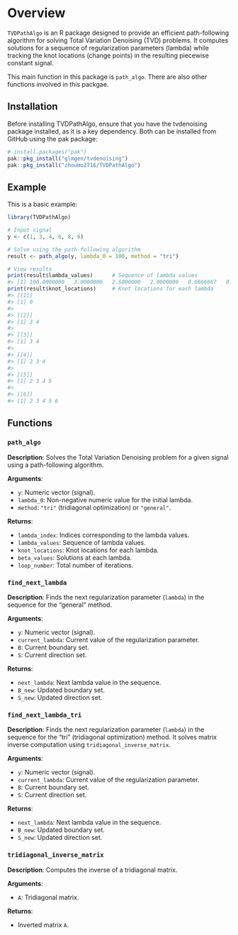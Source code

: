 
<!-- README.md is generated from README.Rmd. Please edit that file -->

# Overview

<!-- badges: start -->

<!-- badges: end -->

`TVDPathAlgo` is an R package designed to provide an efficient
path-following algorithm for solving Total Variation Denoising (TVD)
problems. It computes solutions for a sequence of regularization
parameters (lambda) while tracking the knot locations (change points) in
the resulting piecewise constant signal.

This main function in this package is `path_algo`. There are also other
functions involved in this packgae.

## Installation

Before installing TVDPathAlgo, ensure that you have the tvdenoising
package installed, as it is a key dependency. Both can be installed from
GitHub using the pak package:

``` r
# install.packages("pak")
pak::pkg_install("glmgen/tvdenoising")
pak::pkg_install("zhoumo2716/TVDPathAlgo")
```

## Example

This is a basic example:

``` r
library(TVDPathAlgo)

# Input signal
y <- c(1, 3, 4, 6, 8, 6)

# Solve using the path-following algorithm
result <- path_algo(y, lambda_0 = 100, method = "tri")

# View results
print(result$lambda_values)      # Sequence of lambda values
#> [1] 100.0000000   3.0000000   2.5000000   2.0000000   0.6666667   0.0000000
print(result$knot_locations)     # Knot locations for each lambda
#> [[1]]
#> [1] 0
#> 
#> [[2]]
#> [1] 3 4
#> 
#> [[3]]
#> [1] 3 4
#> 
#> [[4]]
#> [1] 2 3 4
#> 
#> [[5]]
#> [1] 2 3 4 5
#> 
#> [[6]]
#> [1] 2 3 4 5 6
```

## Functions

### `path_algo`

**Description**: Solves the Total Variation Denoising problem for a
given signal using a path-following algorithm.

**Arguments**:  
- `y`: Numeric vector (signal).  
- `lambda_0`: Non-negative numeric value for the initial lambda.  
- `method`: `"tri"` (tridiagonal optimization) or `"general"`.

**Returns**:  
- `lambda_index`: Indices corresponding to the lambda values.  
- `lambda_values`: Sequence of lambda values.  
- `knot_locations`: Knot locations for each lambda.  
- `beta_values`: Solutions at each lambda.  
- `loop_number`: Total number of iterations.

### `find_next_lambda`

**Description**: Finds the next regularization parameter (`lambda`) in
the sequence for the “general” method.

**Arguments**:  
- `y`: Numeric vector (signal).  
- `current_lambda`: Current value of the regularization parameter.  
- `B`: Current boundary set.  
- `S`: Current direction set.

**Returns**:  
- `next_lambda`: Next lambda value in the sequence.  
- `B_new`: Updated boundary set.  
- `S_new`: Updated direction set.

### `find_next_lambda_tri`

**Description**: Finds the next regularization parameter (`lambda`) in
the sequence for the “tri” (tridiagonal optimization) method. It solves
matrix inverse computation using `tridiagonal_inverse_matrix`.

**Arguments**:  
- `y`: Numeric vector (signal).  
- `current_lambda`: Current value of the regularization parameter.  
- `B`: Current boundary set.  
- `S`: Current direction set.

**Returns**:  
- `next_lambda`: Next lambda value in the sequence.  
- `B_new`: Updated boundary set.  
- `S_new`: Updated direction set.

### `tridiagonal_inverse_matrix`

**Description**: Computes the inverse of a tridiagonal matrix.

**Arguments**:  
- `A`: Tridiagonal matrix.

**Returns**:  
- Inverted matrix `A`.
